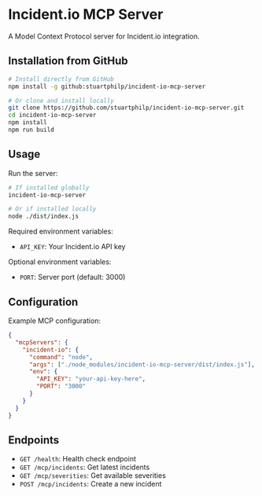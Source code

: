 # Incident.io MCP Server

A Model Context Protocol server for Incident.io integration.

## Installation from GitHub

```bash
# Install directly from GitHub
npm install -g github:stuartphilp/incident-io-mcp-server

# Or clone and install locally
git clone https://github.com/stuartphilp/incident-io-mcp-server.git
cd incident-io-mcp-server
npm install
npm run build
```

## Usage

Run the server:

```bash
# If installed globally
incident-io-mcp-server

# Or if installed locally
node ./dist/index.js
```

Required environment variables:
- `API_KEY`: Your Incident.io API key

Optional environment variables:
- `PORT`: Server port (default: 3000)

## Configuration

Example MCP configuration:

```json
{
  "mcpServers": {
    "incident-io": {
      "command": "node",
      "args": ["./node_modules/incident-io-mcp-server/dist/index.js"],
      "env": {
        "API_KEY": "your-api-key-here",
        "PORT": "3000"
      }
    }
  }
}
```

## Endpoints

- `GET /health`: Health check endpoint
- `GET /mcp/incidents`: Get latest incidents
- `GET /mcp/severities`: Get available severities
- `POST /mcp/incidents`: Create a new incident 